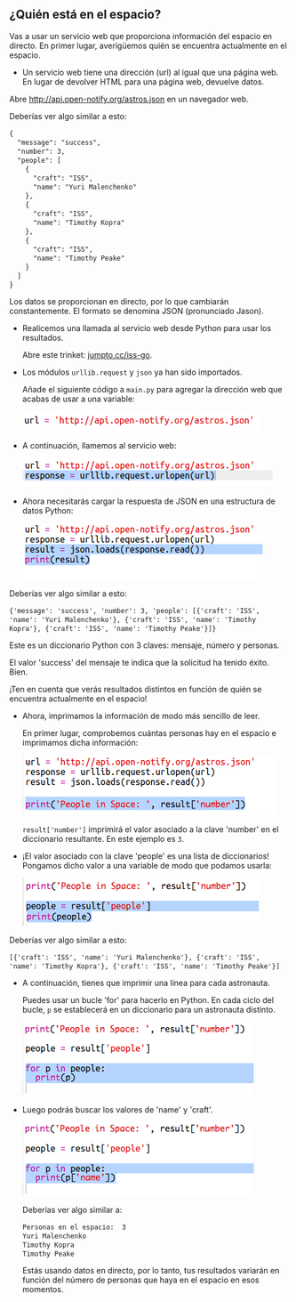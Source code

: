 ## ¿Quién está en el espacio?

Vas a usar un servicio web que proporciona información del espacio en directo. En primer lugar, averigüemos quién se encuentra actualmente en el espacio. 

+ Un servicio web tiene una dirección (url) al igual que una página web. En lugar de devolver HTML para una página web, devuelve datos. 

Abre <a href="http://api.open-notify.org/astros.json" target="_blank">http://api.open-notify.org/astros.json</a> en un navegador web. 

Deberías ver algo similar a esto:

```
{
  "message": "success", 
  "number": 3, 
  "people": [
    {
      "craft": "ISS", 
      "name": "Yuri Malenchenko"
    }, 
    {
      "craft": "ISS", 
      "name": "Timothy Kopra"
    }, 
    {
      "craft": "ISS", 
      "name": "Timothy Peake"
    }
  ]
}
```

Los datos se proporcionan en directo, por lo que cambiarán constantemente. El formato se denomina JSON (pronunciado Jason). 

+ Realicemos una llamada al servicio web desde Python para usar los resultados.

  Abre este trinket: <a href="http://jumpto.cc/iss-go" target="_blank">jumpto.cc/iss-go</a>. 

+ Los módulos `urllib.request` y `json` ya han sido importados. 

  Añade el siguiente código a `main.py` para agregar la dirección web que acabas de usar a una variable:

  ![screenshot](images/iss-url.png)
   
+ A continuación, llamemos al servicio web:

  ![screenshot](images/iss-request.png)


+ Ahora necesitarás cargar la respuesta de JSON en una estructura de datos Python:

  ![screenshot](images/iss-result.png)


Deberías ver algo similar a esto:

```
{'message': 'success', 'number': 3, 'people': [{'craft': 'ISS', 'name': 'Yuri Malenchenko'}, {'craft': 'ISS', 'name': 'Timothy Kopra'}, {'craft': 'ISS', 'name': 'Timothy Peake'}]}
```

Este es un diccionario Python con 3 claves: mensaje, número y personas. 

El valor 'success' del mensaje te indica que la solicitud ha tenido éxito. Bien. 

¡Ten en cuenta que verás resultados distintos en función de quién se encuentra actualmente en el espacio!

+ Ahora, imprimamos la información de modo más sencillo de leer. 

  En primer lugar, comprobemos cuántas personas hay en el espacio e imprimamos dicha información:
  
  ![screenshot](images/iss-number.png)

  `result['number']` imprimirá el valor asociado a la clave 'number' en el diccionario resultante. En este ejemplo es `3`. 

+ ¡El valor asociado con la clave 'people' es una lista de diccionarios! Pongamos dicho valor a una variable de modo que podamos usarla:

  ![screenshot](images/iss-people.png)


Deberías ver algo similar a esto: 
```
[{'craft': 'ISS', 'name': 'Yuri Malenchenko'}, {'craft': 'ISS', 'name': 'Timothy Kopra'}, {'craft': 'ISS', 'name': 'Timothy Peake'}]
```

+ A continuación, tienes que imprimir una línea para cada astronauta.

  Puedes usar un bucle 'for' para hacerlo en Python. En cada ciclo del bucle, `p` se establecerá en un diccionario para un astronauta distinto.

  ![screenshot](images/iss-people-1a.png)

+ Luego podrás buscar los valores de 'name' y 'craft'.

  ![screenshot](images/iss-people-2.png)
  
  Deberías ver algo similar a:

  ```
  Personas en el espacio:  3
  Yuri Malenchenko
  Timothy Kopra
  Timothy Peake
  ```

  Estás usando datos en directo, por lo tanto, tus resultados variarán en función del número de personas que haya en el espacio en esos momentos. 
